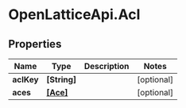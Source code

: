 # OpenLatticeApi.Acl

## Properties

Name | Type | Description | Notes
------------ | ------------- | ------------- | -------------
**aclKey** | **[String]** |  | [optional] 
**aces** | [**[Ace]**](Ace.md) |  | [optional] 



